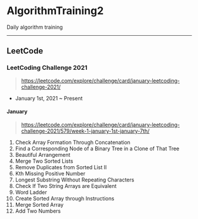 # AlgorithmTraining2
Daily algorithm training
<hr>

## LeetCode
### LeetCoding Challenge 2021
> https://leetcode.com/explore/challenge/card/january-leetcoding-challenge-2021/

* January 1st, 2021 ~ Present

#### January
> https://leetcode.com/explore/challenge/card/january-leetcoding-challenge-2021/579/week-1-january-1st-january-7th/

01. Check Array Formation Through Concatenation 
02. Find a Corresponding Node of a Binary Tree in a Clone of That Tree
03. Beautiful Arrangement
04. Merge Two Sorted Lists
05. Remove Duplicates from Sorted List II
06. Kth Missing Positive Number
07. Longest Substring Without Repeating Characters
08. Check If Two String Arrays are Equivalent
09. Word Ladder
10. Create Sorted Array through Instructions
11. Merge Sorted Array
12. Add Two Numbers
